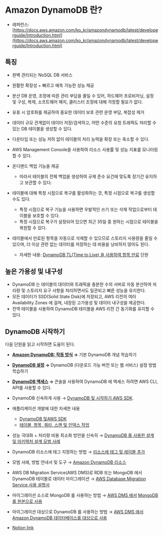 # Amazon DynamoDB 란?

- 레퍼런스: [https://docs.aws.amazon.com/ko_kr/amazondynamodb/latest/developerguide/Introduction.html](https://docs.aws.amazon.com/ko_kr/amazondynamodb/latest/developerguide/Introduction.html)

## 특징

- 완벽 관리되는 NoSQL DB 서비스
- 원활한 확장성 + 빠르고 예측 가능한 성능 제공
- 분산 DB 운영, 조정에 따른 관리 부담을 줄일 수 있어, 하드웨어 프로비저닝, 설정 및 구성, 복제, 소프트웨어 패치, 클러스터 조정에 대해 걱정할 필요가 없다.
- 유휴 시 암호화를 제공하여 중요한 데이터 보호 관련 운영 부담, 복잡성 제거

- 데이터 규모 관계없이 데이터 저장/검색하고, 어떤 수준의 요청 트래픽도 처리할 수 있는 DB 테이블을 생성할 수 있다.
- 다운타임 또는 성능 저하 없이 테이블의 처리 능력을 확장 또는 축소할 수 있다.
- AWS Management Console을 사용하여 리소스 사용률 및 성능 지표를 모니터링할 수 있다.

- 온디맨드 백업 기능을 제공
    - 따라서 테이블의 전체 백업을 생성하여 규제 준수 요건에 맞도록 장기간 유지하고 보관할 수 있다.
- 테이블에 대해 특정 시점으로 복구를 활성화하는 것, 특정 시점으로 복구를 생성할 수도 있다.
    - 특정 시점으로 복구 기능을 사용하면 우발적인 쓰기 또는 삭제 작업으로부터 테이블을 보호할 수 있다.
    - 특정 시점으로 복구가 설정되어 있으면 최근 35일 중 원하는 시점으로 테이블을 복원할 수 있다.
- 테이블에서 만료된 항목을 자동으로 삭제할 수 있으므로 스토리지 사용량을 줄일 수 있으며, 더 이상 관련 없는 데이터를 저장하는 데 비용을 낭비하지 않아도 된다.
    - 자세한 내용: [DynamoDB TL(Time to Live) 을 사용하여 항목 만료](https://docs.aws.amazon.com/ko_kr/amazondynamodb/latest/developerguide/TTL.html) 단원


## 높은 가용성 및 내구성

- DynamoDB 는 테이블의 데이터와 트래픽을 충분한 수의 서버로 자동 분산하여 처리량 및 스토리지 요구 사항을 처리하면서도 일관되고 빠른 성능을 유지한다.
- 모든 데이터가 SSD(Solid State Disk)에 저장되고, AWS 리전의 여러 Availability Zones 에 걸쳐, 내장된 고가용성 및 데이터 내구성을 제공한다.
- 전역 테이블을 사용하여 DynamoDB 테이블을 AWS 리전 간 동기화를 유지할 수 있다.


## DynamoDB 시작하기

다음 단원을 읽고 시작하면 도움이 된다.

- **[Amazon DynamoDB: 작동 방식](https://docs.aws.amazon.com/ko_kr/amazondynamodb/latest/developerguide/HowItWorks.html) →** 기본 DynamoDB 개념 학습하기
- **[DynamoDB 설정](https://docs.aws.amazon.com/ko_kr/amazondynamodb/latest/developerguide/SettingUp.html) →** DynamoDB (다운로드 가능 버전 또는 웹 서비스) 설정 방법 학습하기
- **[DynamoDB 액세스](https://docs.aws.amazon.com/ko_kr/amazondynamodb/latest/developerguide/AccessingDynamoDB.html) →** 콘솔을 사용하여 DynamoDB 에 액세스 하려면 AWS CLI, API를 사용할 수 있다.

- DynamoDB 신속하게 사용 → [DynamoDB 및 시작하기 AWS SDK](https://docs.aws.amazon.com/ko_kr/amazondynamodb/latest/developerguide/GettingStarted.html).
- 애플리케이션 개발에 대한 자세한 내용
    - [DynamoDB 및AWS SDK](https://docs.aws.amazon.com/ko_kr/amazondynamodb/latest/developerguide/Programming.html)
    - [테이블, 항목, 쿼리, 스캔 및 인덱스 작업](https://docs.aws.amazon.com/ko_kr/amazondynamodb/latest/developerguide/WorkingWithDynamo.html)
- 성능 극대화 + 처리량 비용 최소화 방안을 신속히 → [DynamoDB 를 사용한 설계 및 아키텍처 설계 모범 사례](https://docs.aws.amazon.com/ko_kr/amazondynamodb/latest/developerguide/best-practices.html)
- DynamoDB 리소스에 태그 지정하는 방법 → [리소스에 태그 및 레이블 추가](https://docs.aws.amazon.com/ko_kr/amazondynamodb/latest/developerguide/Tagging.html)
- 모범 사례, 방법 안내서 및 도구 → [Amazon DynamoDB 리소스](http://aws.amazon.com/dynamodb/resources/)
- AWS DB Migration Service(AWS DMS)로 RDB 또는 MongoDB 에서 DynamoDB 테이블로 데이터 마이그레이션 → [AWS Database Migration Service 사용 설명서](https://docs.aws.amazon.com/dms/latest/userguide/)
- 마이그레이션 소스로 MongoDB 를 사용하는 방법 → [AWS DMS 에서](https://docs.aws.amazon.com/dms/latest/userguide/CHAP_Target.DynamoDB.html) [MongoDB 를 원본으로 사용](https://docs.aws.amazon.com/dms/latest/userguide/CHAP_Source.MongoDB.html)
- 마이그레이션 대상으로 DynamoDB 를 사용하는 방법 → [AWS DMS 에서 Amazon DynamoDB 데이터베이스를 대상으로 사용](https://docs.aws.amazon.com/dms/latest/userguide/CHAP_Target.DynamoDB.html)


- [Notion link](https://jennyuni.notion.site/Amazon-DynamoDB-dcbab5d023f34952856c2ea74cc067e6)
